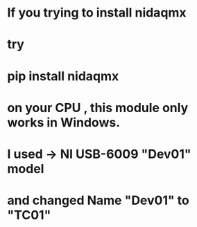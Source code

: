 # If you trying to install nidaqmx
# try
# pip install nidaqmx 
# on your CPU , this module only works in Windows.
# I used -> NI USB-6009 "Dev01" model
# and changed Name "Dev01" to "TC01"

